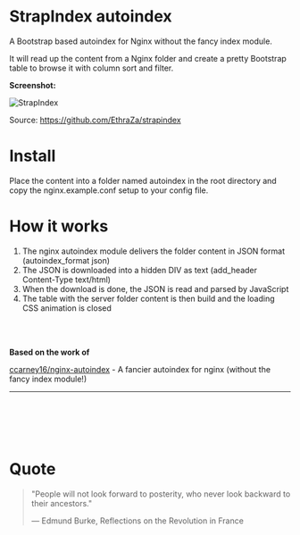 # StrapIndex autoindex
A Bootstrap based autoindex for Nginx without the fancy index module.

It will read up the content from a Nginx folder and create a pretty Bootstrap table to browse it
with column sort and filter.

**Screenshot:**

![StrapIndex](https://raw.githubusercontent.com/EthraZa/strapindex/main/img/StrapIndex.png)

Source: https://github.com/EthraZa/strapindex

# Install
Place the content into a folder named autoindex in the root directory
and copy the nginx.example.conf setup to your config file.

# How it works
1. The nginx autoindex module delivers the folder content in JSON format (autoindex_format json)
2. The JSON is downloaded into a hidden DIV as text (add_header Content-Type text/html)
3. When the download is done, the JSON is read and parsed by JavaScript
4. The table with the server folder content is then build and the loading CSS animation is closed


<br><br>

**Based on the work of**

 [ccarney16/nginx-autoindex](https://github.com/ccarney16/nginx-autoindex) - A fancier autoindex for nginx (without the fancy index module!)

---
<br><br><br><br>

# Quote
> "People will not look forward to posterity, who never look backward to their ancestors."
>
> ― Edmund Burke, Reflections on the Revolution in France